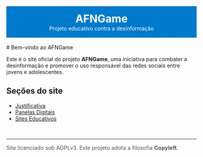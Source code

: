 <div style="text-align: center; padding: 1rem; background-color: #007ACC; color: white;">
<h1 style="margin: 0;">AFNGame</h1>
<p style="margin: 0;">Projeto educativo contra a desinformação</p>
</div>
<br />
# Bem-vindo ao AFNGame

Este é o site oficial do projeto **AFNGame**, uma iniciativa para combater a desinformação e promover o uso responsável das redes sociais entre jovens e adolescentes.

## Seções do site

- [Justificativa](justificativa.md)
- [Panelas Digitais](panelas-digitais.md)
- [Sites Educativos](sites-educativos.md)
<br />
<hr />
<footer style="display: flex; justify-content: space-between; font-size: 0.9rem; color: #555;">
<div style="text-align: left;">Site licenciado sob AGPLv3. Este projeto adota a filosofia <strong>Copyleft</strong>.</div>
<div></div>
</footer>
